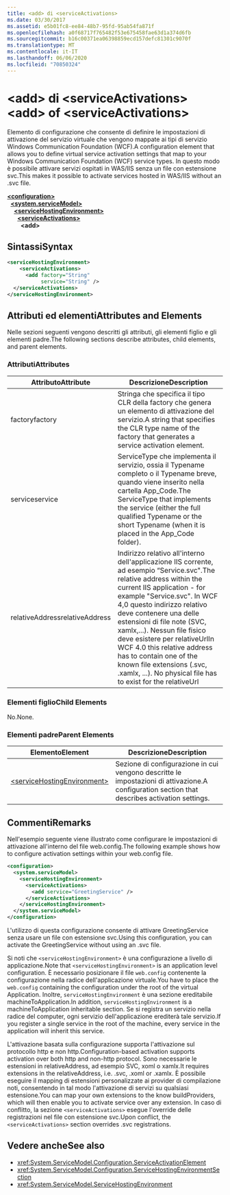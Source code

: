```yaml
---
title: <add> di <serviceActivations>
ms.date: 03/30/2017
ms.assetid: e5b01fc8-ee84-48b7-95fd-95ab54fa871f
ms.openlocfilehash: a0f68717f765482f53e675458fae63d1a374d6fb
ms.sourcegitcommit: b16c00371ea06398859ecd157defc81301c9070f
ms.translationtype: MT
ms.contentlocale: it-IT
ms.lasthandoff: 06/06/2020
ms.locfileid: "70850324"
---
```

# <a name="add-of-serviceactivations"></a><span data-ttu-id="1b63f-102">\<add> di \<serviceActivations></span><span class="sxs-lookup"><span data-stu-id="1b63f-102">\<add> of \<serviceActivations></span></span>

<span data-ttu-id="1b63f-103">Elemento di configurazione che consente di definire le impostazioni di attivazione del servizio virtuale che vengono mappate ai tipi di servizio Windows Communication Foundation (WCF).</span><span class="sxs-lookup"><span data-stu-id="1b63f-103">A configuration element that allows you to define virtual service activation settings that map to your Windows Communication Foundation (WCF) service types.</span></span> <span data-ttu-id="1b63f-104">In questo modo è possibile attivare servizi ospitati in WAS/IIS senza un file con estensione svc.</span><span class="sxs-lookup"><span data-stu-id="1b63f-104">This makes it possible to activate services hosted in WAS/IIS without an .svc file.</span></span>

[**\<configuration>**](../configuration-element.md)\
&nbsp;&nbsp;[**\<system.serviceModel>**](system-servicemodel.md)\
&nbsp;&nbsp;&nbsp;&nbsp;[**\<serviceHostingEnvironment>**](servicehostingenvironment.md)\
&nbsp;&nbsp;&nbsp;&nbsp;&nbsp;&nbsp;[**\<serviceActivations>**](serviceactivations.md)\
&nbsp;&nbsp;&nbsp;&nbsp;&nbsp;&nbsp;&nbsp;&nbsp;**\<add>**  

## <a name="syntax"></a><span data-ttu-id="1b63f-105">Sintassi</span><span class="sxs-lookup"><span data-stu-id="1b63f-105">Syntax</span></span>

```xml
<serviceHostingEnvironment>
    <serviceActivations>
      <add factory="String"
           service="String" />
  </serviceActivations>
</serviceHostingEnvironment>
```

## <a name="attributes-and-elements"></a><span data-ttu-id="1b63f-106">Attributi ed elementi</span><span class="sxs-lookup"><span data-stu-id="1b63f-106">Attributes and Elements</span></span>

<span data-ttu-id="1b63f-107">Nelle sezioni seguenti vengono descritti gli attributi, gli elementi figlio e gli elementi padre.</span><span class="sxs-lookup"><span data-stu-id="1b63f-107">The following sections describe attributes, child elements, and parent elements.</span></span>

### <a name="attributes"></a><span data-ttu-id="1b63f-108">Attributi</span><span class="sxs-lookup"><span data-stu-id="1b63f-108">Attributes</span></span>

|<span data-ttu-id="1b63f-109">Attributo</span><span class="sxs-lookup"><span data-stu-id="1b63f-109">Attribute</span></span>|<span data-ttu-id="1b63f-110">Descrizione</span><span class="sxs-lookup"><span data-stu-id="1b63f-110">Description</span></span>|
|---------------|-----------------|
|<span data-ttu-id="1b63f-111">factory</span><span class="sxs-lookup"><span data-stu-id="1b63f-111">factory</span></span>|<span data-ttu-id="1b63f-112">Stringa che specifica il tipo CLR della factory che genera un elemento di attivazione del servizio.</span><span class="sxs-lookup"><span data-stu-id="1b63f-112">A string that specifies the CLR type name of the factory that generates a service activation element.</span></span>|
|<span data-ttu-id="1b63f-113">service</span><span class="sxs-lookup"><span data-stu-id="1b63f-113">service</span></span>|<span data-ttu-id="1b63f-114">ServiceType che implementa il servizio, ossia il Typename completo o il Typename breve, quando viene inserito nella cartella App_Code.</span><span class="sxs-lookup"><span data-stu-id="1b63f-114">The ServiceType that implements the service (either the full qualified Typename or the short Typename (when it is placed in the App_Code folder).</span></span>|
|<span data-ttu-id="1b63f-115">relativeAddress</span><span class="sxs-lookup"><span data-stu-id="1b63f-115">relativeAddress</span></span>|<span data-ttu-id="1b63f-116">Indirizzo relativo all'interno dell'applicazione IIS corrente, ad esempio “Service.svc".</span><span class="sxs-lookup"><span data-stu-id="1b63f-116">The relative address within the current IIS application - for example "Service.svc".</span></span> <span data-ttu-id="1b63f-117">In WCF 4,0 questo indirizzo relativo deve contenere una delle estensioni di file note (SVC, xamlx,...). Nessun file fisico deve esistere per relativeUrl</span><span class="sxs-lookup"><span data-stu-id="1b63f-117">In WCF 4.0 this relative address has to contain one of the known file extensions (.svc, .xamlx, ...). No physical file has to exist for the relativeUrl</span></span>|

### <a name="child-elements"></a><span data-ttu-id="1b63f-118">Elementi figlio</span><span class="sxs-lookup"><span data-stu-id="1b63f-118">Child Elements</span></span>

<span data-ttu-id="1b63f-119">No.</span><span class="sxs-lookup"><span data-stu-id="1b63f-119">None.</span></span>

### <a name="parent-elements"></a><span data-ttu-id="1b63f-120">Elementi padre</span><span class="sxs-lookup"><span data-stu-id="1b63f-120">Parent Elements</span></span>

|<span data-ttu-id="1b63f-121">Elemento</span><span class="sxs-lookup"><span data-stu-id="1b63f-121">Element</span></span>|<span data-ttu-id="1b63f-122">Descrizione</span><span class="sxs-lookup"><span data-stu-id="1b63f-122">Description</span></span>|
|-------------|-----------------|
|[\<serviceHostingEnvironment>](servicehostingenvironment.md)|<span data-ttu-id="1b63f-123">Sezione di configurazione in cui vengono descritte le impostazioni di attivazione.</span><span class="sxs-lookup"><span data-stu-id="1b63f-123">A configuration section that describes activation settings.</span></span>|

## <a name="remarks"></a><span data-ttu-id="1b63f-124">Commenti</span><span class="sxs-lookup"><span data-stu-id="1b63f-124">Remarks</span></span>

<span data-ttu-id="1b63f-125">Nell'esempio seguente viene illustrato come configurare le impostazioni di attivazione all'interno del file web.config.</span><span class="sxs-lookup"><span data-stu-id="1b63f-125">The following example shows how to configure activation settings within your web.config file.</span></span>

```xml
<configuration>
  <system.serviceModel>
    <serviceHostingEnvironment>
      <serviceActivations>
        <add service="GreetingService" />
      </serviceActivations>
    </serviceHostingEnvironment>
  </system.serviceModel>
</configuration>
```

<span data-ttu-id="1b63f-126">L'utilizzo di questa configurazione consente di attivare GreetingService senza usare un file con estensione svc.</span><span class="sxs-lookup"><span data-stu-id="1b63f-126">Using this configuration, you can activate the GreetingService without using an .svc file.</span></span>

<span data-ttu-id="1b63f-127">Si noti che `<serviceHostingEnvironment>` è una configurazione a livello di applicazione.</span><span class="sxs-lookup"><span data-stu-id="1b63f-127">Note that `<serviceHostingEnvironment>` is an application level configuration.</span></span> <span data-ttu-id="1b63f-128">È necessario posizionare il file `web.config` contenente la configurazione nella radice dell'applicazione virtuale.</span><span class="sxs-lookup"><span data-stu-id="1b63f-128">You have to place the `web.config` containing the configuration under the root of the virtual Application.</span></span> <span data-ttu-id="1b63f-129">Inoltre, `serviceHostingEnvironment` è una sezione ereditabile machineToApplication.</span><span class="sxs-lookup"><span data-stu-id="1b63f-129">In addition, `serviceHostingEnvironment` is a machineToApplication inheritable section.</span></span> <span data-ttu-id="1b63f-130">Se si registra un servizio nella radice del computer, ogni servizio dell'applicazione erediterà tale servizio.</span><span class="sxs-lookup"><span data-stu-id="1b63f-130">If you register a single service in the root of the machine, every service in the application will inherit this service.</span></span>

<span data-ttu-id="1b63f-131">L'attivazione basata sulla configurazione supporta l'attivazione sul protocollo http e non http.</span><span class="sxs-lookup"><span data-stu-id="1b63f-131">Configuration-based activation supports activation over both http and non-http protocol.</span></span> <span data-ttu-id="1b63f-132">Sono necessarie le estensioni in relativeAddress, ad esempio SVC, xoml o xamlx.</span><span class="sxs-lookup"><span data-stu-id="1b63f-132">It requires extensions in the relativeAddress, i.e. .svc, .xoml or .xamlx.</span></span> <span data-ttu-id="1b63f-133">È possibile eseguire il mapping di estensioni personalizzate ai provider di compilazione noti, consentendo in tal modo l'attivazione di servizi su qualsiasi estensione.</span><span class="sxs-lookup"><span data-stu-id="1b63f-133">You can map your own extensions to the know buildProviders, which will then enable you to activate service over any extension.</span></span> <span data-ttu-id="1b63f-134">In caso di conflitto, la sezione `<serviceActivations>` esegue l'override delle registrazioni nel file con estensione svc.</span><span class="sxs-lookup"><span data-stu-id="1b63f-134">Upon conflict, the `<serviceActivations>` section overrides .svc registrations.</span></span>

## <a name="see-also"></a><span data-ttu-id="1b63f-135">Vedere anche</span><span class="sxs-lookup"><span data-stu-id="1b63f-135">See also</span></span>

- <xref:System.ServiceModel.Configuration.ServiceActivationElement>
- <xref:System.ServiceModel.Configuration.ServiceHostingEnvironmentSection>
- <xref:System.ServiceModel.ServiceHostingEnvironment>
